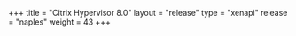 +++
title = "Citrix Hypervisor 8.0"
layout = "release"
type = "xenapi"
release = "naples"
weight = 43
+++
